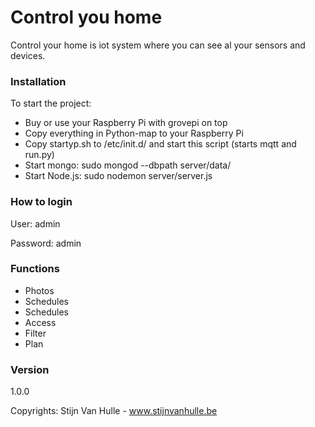 # Control you home

Control your home is iot system where you can see al your sensors and devices.

### Installation

To start the project:
* Buy or use your Raspberry Pi with grovepi on top
* Copy everything in Python-map to your Raspberry Pi
* Copy startyp.sh to /etc/init.d/ and start this script (starts mqtt and run.py)
* Start mongo: sudo mongod --dbpath server/data/
* Start Node.js: sudo nodemon server/server.js 

### How to login

User: admin


Password: admin

### Functions
* Photos
* Schedules
* Schedules
* Access
* Filter
* Plan

### Version
1.0.0

Copyrights: Stijn Van Hulle - www.stijnvanhulle.be

